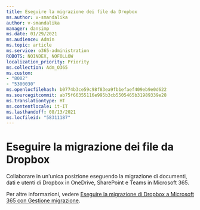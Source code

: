 ```yaml
---
title: Eseguire la migrazione dei file da Dropbox
ms.author: v-smandalika
author: v-smandalika
manager: dansimp
ms.date: 01/29/2021
ms.audience: Admin
ms.topic: article
ms.service: o365-administration
ROBOTS: NOINDEX, NOFOLLOW
localization_priority: Priority
ms.collection: Adm_O365
ms.custom:
- "8002"
- "5300030"
ms.openlocfilehash: b0774b3ce59c98f83ea9fb1efaef409eb9e0d622
ms.sourcegitcommit: ab75f66355116e995b3cb5505465b31989339e28
ms.translationtype: HT
ms.contentlocale: it-IT
ms.lasthandoff: 08/13/2021
ms.locfileid: "58311187"
---
```

# <a name="migrate-files-from-dropbox"></a>Eseguire la migrazione dei file da Dropbox

Collaborare in un'unica posizione eseguendo la migrazione di documenti, dati e utenti di Dropbox in OneDrive, SharePoint e Teams in Microsoft 365.

Per altre informazioni, vedere [Eseguire la migrazione di Dropbox a Microsoft 365 con Gestione migrazione](https://docs.microsoft.com/sharepointmigration/mm-dropbox-overview).

